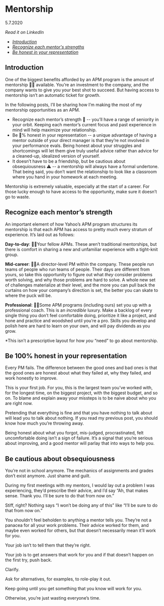 # **Mentorship**
5.7.2020

_Read it on LinkedIn_
* [_Introduction_](https://www.linkedin.com/posts/caiismyname_studentsoflinkedin-apm-activity-6664166969496997888-PgLy)
* [_Recognize each mentor's strengths_](https://www.linkedin.com/posts/caiismyname_apm-linkedin-activity-6664953321884831745-4E3m)
* [_Be honest in your representation_](https://www.linkedin.com/posts/caiismyname_studentsoflinkedin-linkedin-apm-activity-6665643740901752834-bYr4)

## Introduction
One of the biggest benefits afforded by an APM program is the amount of mentorship 👨‍🏫 available. You’re an investment to the company, and the company wants to give you your best shot to succeed. But having access to mentorship isn’t an automatic ticket for growth.

In the following posts, I’ll be sharing how I’m making the most of my mentorship opportunities as an APM.

- Recognize each mentor’s strength 💪  -- you’ll have a range of seniority in your orbit. Keeping each mentor’s current focus and past experience in mind will help maximize your relationship.
- Be 💯% honest in your representation -- a unique advantage of having a mentor outside of your direct manager is that they’re not involved in your performance evals. Being honest about your struggles and shortcomings will let them give truly useful advice rather than advice for a cleaned-up, idealized version of yourself.
- It doesn’t have to be a friendship, but be cautious about obsequiousness ⚠️ -- a mentorship will always have a formal undertone. That being said, you don’t want the relationship to look like a classroom where you hand in your homework at each meeting.

Mentorship is extremely valuable, especially at the start of a career. For those lucky enough to have access to the opportunity, make sure it doesn’t go to waste.

## Recognize each mentor’s strength
An important element of how Yahoo’s APM program structures its mentorship is that each APM has access to pretty much every stratum of experience. It’s laid out as follows:

**Day-to-day**: 👯‍♂️Your fellow APMs. These aren’t traditional mentorships, but there is comfort in sharing a new and unfamiliar experience with a tight-knit group.

**Mid-career**: 👨‍🦳A director-level PM within the company. These people run teams of people who run teams of people. Their days are different from yours, so take this opportunity to figure out what _they_ consider problems worth solving, and why those problems are hard to solve. A whole new set of challenges materialize at their level, and the more you can pull back the curtains on how your company’s direction is set, the better you can skate to where the puck will be.

**Professional**: 👩‍💼Some APM programs (including ours) set you up with a professional coach. This is an _incredible_ luxury. Make a backlog of every single thing you don’t feel comfortable doing, prioritize it like a project, and hone and practice and woodshed until you’re a pro. Skills you develop and polish here are hard to learn on your own, and will pay dividends as you grow.

*This isn’t a prescriptive layout for how _you_ “need” to go about mentorship.


## Be 100% honest in your representation
Every PM fails. The difference between the good ones and bad ones is that the good ones are honest about what they failed at, why they failed, and work honestly to improve.

This is your first job. For you, this is the largest team you’ve worked with, for the longest time, on the biggest project, with the biggest budget, and so on. To blame and explain away your missteps is to be naive about who you are right now.

Pretending that everything is fine and that you have nothing to talk about will lead you to talk about nothing. If you read my previous post, you should know how much you’re throwing away.

Being honest about what you forgot, mis-judged, procrastinated, felt uncomfortable doing isn’t a sign of failure. It’s a signal that you’re serious about improving, and a good mentor will parlay that into ways to help you.


## Be cautious about obsequiousness

You’re not in school anymore. The mechanics of assignments and grades don’t exist anymore. Just shame and guilt.

During my first meetings with my mentors, I would lay out a problem I was experiencing, they’d prescribe their advice, and I’d say “Ah, that makes sense. Thank you. I’ll be sure to do that from now on.”

Stiff, right? Nothing says “I won’t be doing any of this” like “I’ll be sure to do that from now on.”

You shouldn’t feel beholden to anything a mentor tells you. They’re not a panacea for all your work problems. Their advice worked for them, and maybe even worked for others, but that doesn’t necessarily mean it’ll work for you.

Your job isn’t to tell them that they’re right.

Your job is to get answers that work for you and if that doesn’t happen on the first try, push back.

Clarify.

Ask for alternatives, for examples, to role-play it out.

Keep going until you get something that you know will work for you.

Otherwise, you’re just wasting everyone’s time.